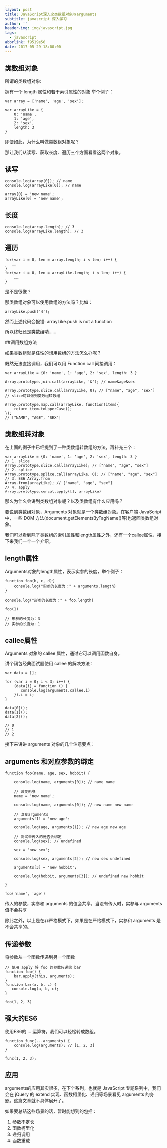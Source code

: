 ```yaml
---
layout: post
title: JavaScript深入之类数组对象与arguments
subtitle: javascript 深入学习
author: ''
header-img: img/javascript.jpg
tags:
  - javascript
abbrlink: f9519e56
date: 2017-05-29 18:00:00
---
```


## 类数组对象

所谓的类数组对象:

拥有一个 length 属性和若干索引属性的对象
举个例子：

```
var array = ['name', 'age', 'sex'];

var arrayLike = {
    0: 'name',
    1: 'age',
    2: 'sex',
    length: 3
}
```
即便如此，为什么叫做类数组对象呢？

那让我们从读写、获取长度、遍历三个方面看看这两个对象。


## 读写

```
console.log(array[0]); // name
console.log(arrayLike[0]); // name

array[0] = 'new name';
arrayLike[0] = 'new name';
```

## 长度

```
console.log(array.length); // 3
console.log(arrayLike.length); // 3
```
## 遍历

```
for(var i = 0, len = array.length; i < len; i++) {
   ……
}
for(var i = 0, len = arrayLike.length; i < len; i++) {
    ……
}
```

是不是很像？

那类数组对象可以使用数组的方法吗？比如：

```
arrayLike.push('4');
```

然而上述代码会报错: arrayLike.push is not a function

所以终归还是类数组呐……



##调用数组方法

如果类数组就是任性的想用数组的方法怎么办呢？

既然无法直接调用，我们可以用 Function.call 间接调用：


```
var arrayLike = {0: 'name', 1: 'age', 2: 'sex', length: 3 }

Array.prototype.join.call(arrayLike, '&'); // name&age&sex

Array.prototype.slice.call(arrayLike, 0); // ["name", "age", "sex"] 
// slice可以做到类数组转数组

Array.prototype.map.call(arrayLike, function(item){
    return item.toUpperCase();
}); 
// ["NAME", "AGE", "SEX"]

```

## 类数组转对象

在上面的例子中已经提到了一种类数组转数组的方法，再补充三个：

```
var arrayLike = {0: 'name', 1: 'age', 2: 'sex', length: 3 }
// 1. slice
Array.prototype.slice.call(arrayLike); // ["name", "age", "sex"] 
// 2. splice
Array.prototype.splice.call(arrayLike, 0); // ["name", "age", "sex"] 
// 3. ES6 Array.from
Array.from(arrayLike); // ["name", "age", "sex"] 
// 4. apply
Array.prototype.concat.apply([], arrayLike)

```
那么为什么会讲到类数组对象呢？以及类数组有什么应用吗？

要说到类数组对象，Arguments 对象就是一个类数组对象。在客户端 JavaScript 中，一些 DOM 方法(document.getElementsByTagName()等)也返回类数组对象。



我们可以看到除了类数组的索引属性和length属性之外，还有一个callee属性，接下来我们一个一个介绍。



## length属性

Arguments对象的length属性，表示实参的长度，举个例子：

```
function foo(b, c, d){
    console.log("实参的长度为：" + arguments.length)
}

console.log("形参的长度为：" + foo.length)

foo(1)

// 形参的长度为：3
// 实参的长度为：1

```
## callee属性

Arguments 对象的 callee 属性，通过它可以调用函数自身。

讲个闭包经典面试题使用 callee 的解决方法：

```
var data = [];

for (var i = 0; i < 3; i++) {
    (data[i] = function () {
       console.log(arguments.callee.i) 
    }).i = i;
}

data[0]();
data[1]();
data[2]();

// 0
// 1
// 2
```
接下来讲讲 arguments 对象的几个注意要点：

## arguments 和对应参数的绑定

```
function foo(name, age, sex, hobbit) {

    console.log(name, arguments[0]); // name name

    // 改变形参
    name = 'new name';

    console.log(name, arguments[0]); // new name new name

    // 改变arguments
    arguments[1] = 'new age';

    console.log(age, arguments[1]); // new age new age

    // 测试未传入的是否会绑定
    console.log(sex); // undefined

    sex = 'new sex';

    console.log(sex, arguments[2]); // new sex undefined

    arguments[3] = 'new hobbit';

    console.log(hobbit, arguments[3]); // undefined new hobbit

}

foo('name', 'age')
```

传入的参数，实参和 arguments 的值会共享，当没有传入时，实参与 arguments 值不会共享

除此之外，以上是在非严格模式下，如果是在严格模式下，实参和 arguments 是不会共享的。

## 传递参数

将参数从一个函数传递到另一个函数

```
// 使用 apply 将 foo 的参数传递给 bar
function foo() {
    bar.apply(this, arguments);
}
function bar(a, b, c) {
   console.log(a, b, c);
}

foo(1, 2, 3)
```
## 强大的ES6


使用ES6的 ... 运算符，我们可以轻松转成数组。

```
function func(...arguments) {
    console.log(arguments); // [1, 2, 3]
}

func(1, 2, 3);
```
## 应用

arguments的应用其实很多，在下个系列，也就是 JavaScript 专题系列中，我们会在 jQuery 的 extend 实现、函数柯里化、递归等场景看见 arguments 的身影。这篇文章就不具体展开了。

如果要总结这些场景的话，暂时能想到的包括：

1. 参数不定长
2. 函数柯里化
3. 递归调用
4. 函数重载